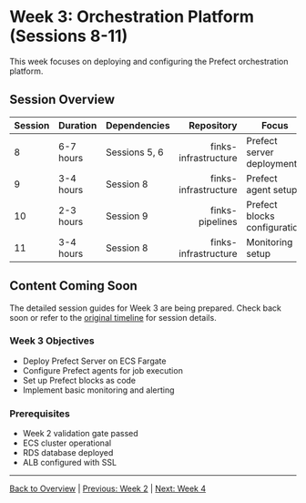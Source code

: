 # Week 3: Orchestration Platform (Sessions 8-11)

This week focuses on deploying and configuring the Prefect orchestration platform.

## Session Overview

| Session | Duration | Dependencies | Repository | Focus |
|---------|-----------|--------------|-----------:|-------|
| 8 | 6-7 hours | Sessions 5, 6 | finks-infrastructure | Prefect server deployment |
| 9 | 3-4 hours | Session 8 | finks-infrastructure | Prefect agent setup |
| 10 | 2-3 hours | Session 9 | finks-pipelines | Prefect blocks configuration |
| 11 | 3-4 hours | Session 8 | finks-infrastructure | Monitoring setup |

## Content Coming Soon

The detailed session guides for Week 3 are being prepared. Check back soon or refer to the [original timeline](../agentic-timeline-split.md) for session details.

### Week 3 Objectives
- Deploy Prefect Server on ECS Fargate
- Configure Prefect agents for job execution
- Set up Prefect blocks as code
- Implement basic monitoring and alerting

### Prerequisites
- Week 2 validation gate passed
- ECS cluster operational
- RDS database deployed
- ALB configured with SSL

---

[Back to Overview](./index.md) | [Previous: Week 2](./week-2-infrastructure.md) | [Next: Week 4](./week-4-transformation.md)